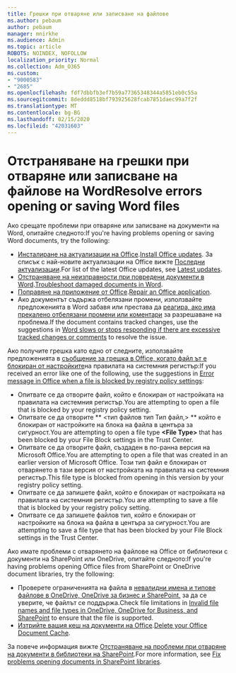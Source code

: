 ```yaml
---
title: Грешки при отваряне или записване на файлове
ms.author: pebaum
author: pebaum
manager: mnirkhe
ms.audience: Admin
ms.topic: article
ROBOTS: NOINDEX, NOFOLLOW
localization_priority: Normal
ms.collection: Adm_O365
ms.custom:
- "9000583"
- "2685"
ms.openlocfilehash: fdf7dbbfb3ef7b59a77365348344a5851eb0c55a
ms.sourcegitcommit: 8deddd8518bf793925628fcab7851daec99a7f2f
ms.translationtype: MT
ms.contentlocale: bg-BG
ms.lasthandoff: 02/15/2020
ms.locfileid: "42031603"
---
```

# <a name="resolve-errors-opening-or-saving-word-files"></a><span data-ttu-id="8a067-102">Отстраняване на грешки при отваряне или записване на файлове на Word</span><span class="sxs-lookup"><span data-stu-id="8a067-102">Resolve errors opening or saving Word files</span></span>

<span data-ttu-id="8a067-103">Ако срещате проблеми при отваряне или записване на документи на Word, опитайте следното:</span><span class="sxs-lookup"><span data-stu-id="8a067-103">If you're having problems opening or saving Word documents, try the following:</span></span>

- <span data-ttu-id="8a067-104">[Инсталиране на актуализации на Office](https://support.office.com/article/2ab296f3-7f03-43a2-8e50-46de917611c5).</span><span class="sxs-lookup"><span data-stu-id="8a067-104">[Install Office updates](https://support.office.com/article/2ab296f3-7f03-43a2-8e50-46de917611c5).</span></span> <span data-ttu-id="8a067-105">За списък с най-новите актуализации на Office вижте [Последни актуализации](https://docs.microsoft.com/officeupdates/office-updates-msi).</span><span class="sxs-lookup"><span data-stu-id="8a067-105">For list of the latest Office updates, see [Latest updates](https://docs.microsoft.com/officeupdates/office-updates-msi).</span></span>
- <span data-ttu-id="8a067-106">[Отстраняване на неизправности при повредени документи в Word](https://docs.microsoft.com/office/troubleshoot/word/damaged-documents-in-word).</span><span class="sxs-lookup"><span data-stu-id="8a067-106">[Troubleshoot damaged documents in Word](https://docs.microsoft.com/office/troubleshoot/word/damaged-documents-in-word).</span></span>
- <span data-ttu-id="8a067-107">[Поправяне на приложение от Office](https://support.office.com/Article/Repair-an-Office-application-7821d4b6-7c1d-4205-aa0e-a6b40c5bb88b).</span><span class="sxs-lookup"><span data-stu-id="8a067-107">[Repair an Office application](https://support.office.com/Article/Repair-an-Office-application-7821d4b6-7c1d-4205-aa0e-a6b40c5bb88b).</span></span>
- <span data-ttu-id="8a067-108">Ако документът съдържа отбелязани промени, използвайте предложенията в Word забавя или престава да [реагира, ако има прекалено отбелязани промени или коментари](https://docs.microsoft.com/en-us/office/troubleshoot/word/word-stops-responding) за разрешаване на проблема.</span><span class="sxs-lookup"><span data-stu-id="8a067-108">If the document contains tracked changes, use the suggestions in [Word slows or stops responding if there are excessive tracked changes or comments](https://docs.microsoft.com/en-us/office/troubleshoot/word/word-stops-responding) to resolve the issue.</span></span>

<span data-ttu-id="8a067-109">Ако получите грешка като едно от следните, използвайте предложенията в [съобщение за грешка в Office, когато файл ът е блокиран от настройките](https://docs.microsoft.com/office/troubleshoot/settings/file-blocked-in-office)на правилата на системния регистър:</span><span class="sxs-lookup"><span data-stu-id="8a067-109">If you received an error like one of the following, use the suggestions in [Error message in Office when a file is blocked by registry policy settings](https://docs.microsoft.com/office/troubleshoot/settings/file-blocked-in-office):</span></span>

- <span data-ttu-id="8a067-110">Опитвате се да отворите файл, който е блокиран от настройката на правилата на системния регистър.</span><span class="sxs-lookup"><span data-stu-id="8a067-110">You are attempting to open a file that is blocked by your registry policy setting.</span></span>
- <span data-ttu-id="8a067-111">Опитвате се да отворите \*\* \<тип файлов тип Тип файл,\> \*\* който е блокиран от настройките на блока на файла в центъра за сигурност.</span><span class="sxs-lookup"><span data-stu-id="8a067-111">You are attempting to open a file type **\<File Type\>** that has been blocked by your File Block settings in the Trust Center.</span></span>
- <span data-ttu-id="8a067-112">Опитвате се да отворите файл, създаден в по-ранна версия на Microsoft Office.</span><span class="sxs-lookup"><span data-stu-id="8a067-112">You are attempting to open a file that was created in an earlier version of Microsoft Office.</span></span> <span data-ttu-id="8a067-113">Този тип файл е блокиран от отварянето в тази версия от настройката на правилата на системния регистър.</span><span class="sxs-lookup"><span data-stu-id="8a067-113">This file type is blocked from opening in this version by your registry policy setting.</span></span>
- <span data-ttu-id="8a067-114">Опитвате се да запишете файл, който е блокиран от настройката на правилата на системния регистър.</span><span class="sxs-lookup"><span data-stu-id="8a067-114">You are attempting to save a file that is blocked by your registry policy setting.</span></span>
- <span data-ttu-id="8a067-115">Опитвате се да запишете файлов тип, който е блокиран от настройките на блока на файла в центъра за сигурност.</span><span class="sxs-lookup"><span data-stu-id="8a067-115">You are attempting to save a file type that has been blocked by your File Block settings in the Trust Center.</span></span>

<span data-ttu-id="8a067-116">Ако имате проблеми с отварянето на файлове на Office от библиотеки с документи на SharePoint или OneDrive, опитайте следното:</span><span class="sxs-lookup"><span data-stu-id="8a067-116">If you're having problems opening Office files from SharePoint or OneDrive document libraries, try the following:</span></span>

- <span data-ttu-id="8a067-117">Проверете ограниченията на файла в [невалидни имена и типове файлове в OneDrive, OneDrive за бизнес и SharePoint,](https://support.office.com/article/64883a5d-228e-48f5-b3d2-eb39e07630fa) за да се уверите, че файлът се поддържа.</span><span class="sxs-lookup"><span data-stu-id="8a067-117">Check file limitations in [Invalid file names and file types in OneDrive, OneDrive for Business, and SharePoint](https://support.office.com/article/64883a5d-228e-48f5-b3d2-eb39e07630fa) to ensure that the file is supported.</span></span> 
- <span data-ttu-id="8a067-118">[Изтрийте вашия кеш на документи на Office](https://support.office.com/article/b1d3765e-d71b-4bb8-99ca-acd22c42995d
).</span><span class="sxs-lookup"><span data-stu-id="8a067-118">[Delete your Office Document Cache](https://support.office.com/article/b1d3765e-d71b-4bb8-99ca-acd22c42995d
).</span></span> 

<span data-ttu-id="8a067-119">За повече информация вижте [Отстраняване на проблеми при отваряне на документи в библиотеки на SharePoint](https://support.office.com/article/31329fa1-4ad0-47fc-95d8-bb0c5b12a536).</span><span class="sxs-lookup"><span data-stu-id="8a067-119">For more information, see [Fix problems opening documents in SharePoint libraries](https://support.office.com/article/31329fa1-4ad0-47fc-95d8-bb0c5b12a536).</span></span>